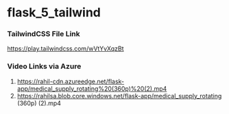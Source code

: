 # flask_5_tailwind

### TailwindCSS File Link
https://play.tailwindcss.com/wVtYvXqzBt

###  Video Links via Azure
1. https://rahil-cdn.azureedge.net/flask-app/medical_supply_rotating%20(360p)%20(2).mp4
2. https://rahilsa.blob.core.windows.net/flask-app/medical_supply_rotating (360p) (2).mp4
